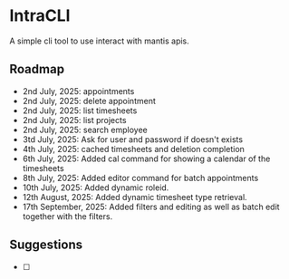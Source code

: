 
# IntraCLI

A simple cli tool to use interact with mantis apis.

## Roadmap

- 2nd July, 2025: appointments
- 2nd July, 2025: delete appointment
- 2nd July, 2025: list timesheets
- 2nd July, 2025: list projects
- 2nd July, 2025: search employee
- 3td July, 2025: Ask for user and password if doesn't exists
- 4th July, 2025: cached timesheets and deletion completion
- 6th July, 2025: Added cal command for showing a calendar of the timesheets
- 8th July, 2025: Added editor command for batch appointments
- 10th July, 2025: Added dynamic roleid.
- 12th August, 2025: Added dynamic timesheet type retrieval.
- 17th September, 2025: Added filters and editing as well as batch edit together with the filters.

## Suggestions

- [ ] 

